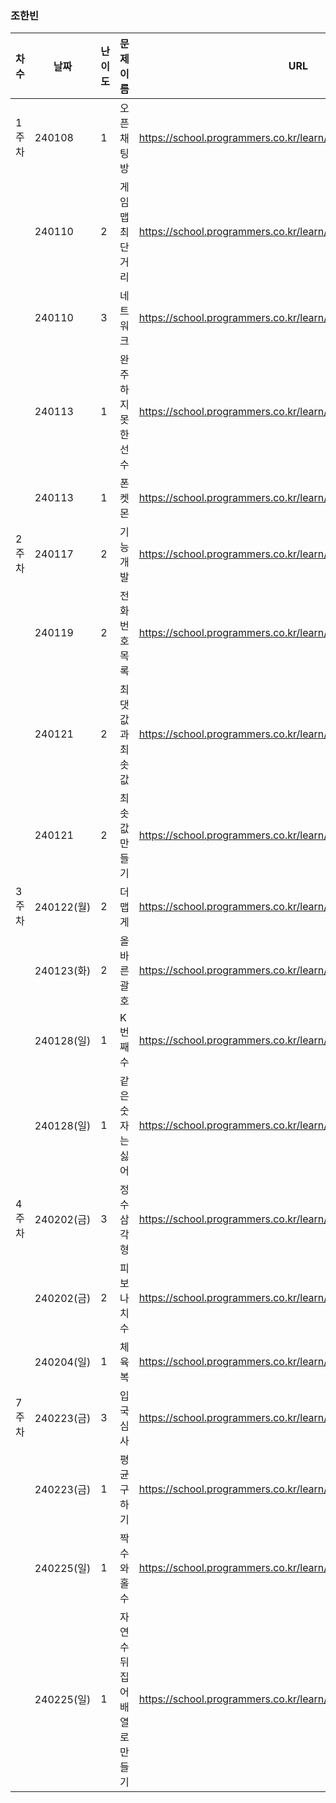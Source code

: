 
### 조한빈
|차수|날짜|난이도|문제 이름|URL|비고|
|----|----|----|----|----|----|
|1주차|240108|1|오픈채팅방|https://school.programmers.co.kr/learn/courses/30/lessons/42888|2019 KAKAO WINTER INTERNSHIP|
||240110|2|게임 맵 최단거리|https://school.programmers.co.kr/learn/courses/30/lessons/1844|알고리즘 고득점 Kit|
||240110|3|네트워크|https://school.programmers.co.kr/learn/courses/30/lessons/43162|알고리즘 고득점 Kit|
||240113|1|완주하지 못한 선수|https://school.programmers.co.kr/learn/courses/30/lessons/42576|알고리즘 고득점 Kit|
||240113|1|폰켓몬|https://school.programmers.co.kr/learn/courses/30/lessons/1845|알고리즘 고득점 Kit|
|2주차|240117|2|기능개발|https://school.programmers.co.kr/learn/courses/30/lessons/42586|알고리즘 고득점 Kit|
||240119|2|전화번호 목록|https://school.programmers.co.kr/learn/courses/30/lessons/42577|알고리즘 고득점 Kit|
||240121|2|최댓값과 최솟값|https://school.programmers.co.kr/learn/courses/30/lessons/12939||
||240121|2|최솟값 만들기|https://school.programmers.co.kr/learn/courses/30/lessons/12941||
|3주차|240122(월)|2|더 맵게|https://school.programmers.co.kr/learn/courses/30/lessons/42626|알고리즘 고득점 Kit|
||240123(화)|2|올바른 괄호|https://school.programmers.co.kr/learn/courses/30/lessons/12909||
||240128(일)|1|K번째 수|https://school.programmers.co.kr/learn/courses/30/lessons/42748|알고리즘 고득점 Kit / 세그먼트트리 풀이|
||240128(일)|1|같은 숫자는 싫어|https://school.programmers.co.kr/learn/courses/30/lessons/12906|알고리즘 고득점 Kit|
|4주차|240202(금)|3|정수 삼각형|https://school.programmers.co.kr/learn/courses/30/lessons/43105|알고리즘 고득점 Kit|
||240202(금)|2|피보나치 수|https://school.programmers.co.kr/learn/courses/30/lessons/12945||
||240204(일)|1|체육복|https://school.programmers.co.kr/learn/courses/30/lessons/42862|알고리즘 고득점 Kit|
|7주차|240223(금)|3|입국심사|https://school.programmers.co.kr/learn/courses/30/lessons/43238|알고리즘 고득점 Kit|
||240223(금)|1|평균 구하기|https://school.programmers.co.kr/learn/courses/30/lessons/12944||
||240225(일)|1|짝수와 홀수|https://school.programmers.co.kr/learn/courses/30/lessons/12937||
||240225(일)|1|자연수 뒤집어 배열로 만들기|https://school.programmers.co.kr/learn/courses/30/lessons/12932||


